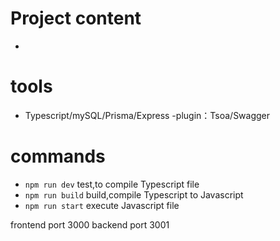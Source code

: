 # Project content

- 

# tools

- Typescript/mySQL/Prisma/Express
-plugin：Tsoa/Swagger

# commands

-  `npm run dev`     test,to compile Typescript file
-  `npm run build`   build,compile Typescript to Javascript
-  `npm run start`   execute Javascript file


frontend port 3000
backend port 3001
